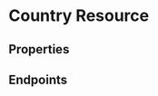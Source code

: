 # Country Resource

## Properties

<ResourceProperties :resource="'country'" :lang="'en'"/>

<ResourceScopes :resource="'country'"/>

## Endpoints

[//]: <> (GET ENDPOINT)
<ResourceEndpoint :resource="'country'" :endpoint="'get'" :lang="'en'">

<template v-slot:responseJSON>

<<< @/docs/fixtures/api/country/response/json/get_id.json

</template>

<template v-slot:responseXML>

<<< @/docs/fixtures/api/country/response/xml/get_id.xml

</template>

</ResourceEndpoint>

[//]: <> (GETCOLLECTION ENDPOINT)
<ResourceEndpoint :resource="'country'" :endpoint="'getCollection'" :lang="'en'">

<template v-slot:responseJSON>

<<< @/docs/fixtures/api/country/response/json/get_page.json

</template>

<template v-slot:responseXML>

<<< @/docs/fixtures/api/country/response/xml/get_page.xml

</template>

</ResourceEndpoint>

